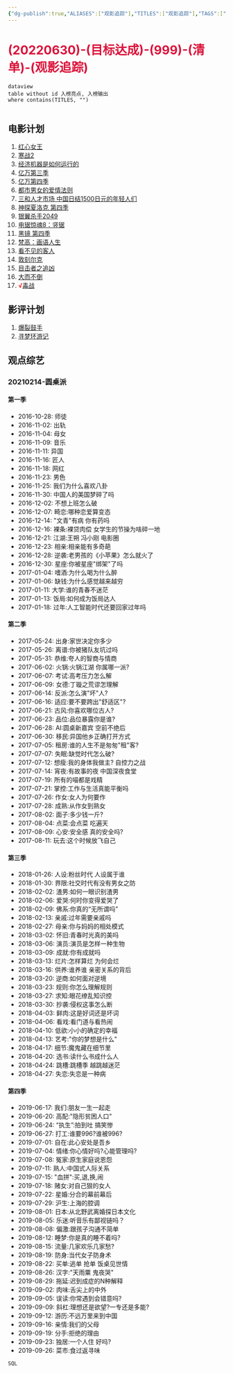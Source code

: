 ```yaml
---
{"dg-publish":true,"ALIASES":["观影追踪"],"TITLES":["观影追踪"],"TAGS":["09总结复盘/目标达成"],"量子榜单":[0],"任务状态":["加载"],"任务评级":[1],"任务类型":["执行清单"],"对接人员":["徐海权"],"计划时间":[20220630],"完成时间":[],"permalink":"/0-000/0-699/20220630-999/","dgHomeLink":true,"dgPassFrontmatter":true}
---
```



# <font color=#DC143C>(20220630)-(目标达成)-(999)-(清单)-(观影追踪)</font>

```
dataview
table without id 入榜亮点, 入榜输出
where contains(TITLES, "")
```

```toc
```

## 电影计划
1. [红心女王](https://movie.douban.com/subject/30234891/)
2. [寒战2](https://movie.douban.com/subject/20505982/)
3. [经济机器是如何运行的](https://movie.douban.com/subject/30458820/)
4. [亿万第三季](https://www.meijumi.net/5746.html)
5. [亿万第四季](https://www.meijumi.net/11770.html)
6. [都市男女的爱情法则](https://movie.douban.com/subject/35161101/)
7. [三和人才市场 中国日结1500日元的年轻人们](https://movie.douban.com/subject/30219684/)
8. [神探夏洛克 第四季](https://movie.douban.com/subject/25750923/)
9. [银翼杀手2049](https://movie.douban.com/subject/10512661/)
10. [电锯惊魂8：竖锯](https://movie.douban.com/subject/25788426/)
11. [黑镜 第四季](https://movie.douban.com/subject/26898192/)
12. [梵高：画语人生](https://movie.douban.com/subject/4921358/)
13. [看不见的客人](https://movie.douban.com/subject/26580232/)
14. [敦刻尔克](https://movie.douban.com/subject/26607693/)
15. [目击者之追凶](https://movie.douban.com/subject/11600078/)
16. [大而不倒](https://movie.douban.com/subject/6013501/)
17. <strong><font color=#FF0000>√</font></strong>[毒战](https://movie.douban.com/subject/10344754/)

## 影评计划
1. [爆裂鼓手](https://movie.douban.com/subject/25773932/)
2. [寻梦环游记](https://movie.douban.com/subject/20495023/)

## 观点综艺
### 20210214-圆桌派
#### 第一季
+ 2016-10-28: 师徒
+ 2016-11-02: 出轨
+ 2016-11-04: 母女
+ 2016-11-09: 音乐
+ 2016-11-11: 异国
+ 2016-11-16: 匠人
+ 2016-11-18: 网红
+ 2016-11-23: 男色
+ 2016-11-25: 我们为什么喜欢八卦
+ 2016-11-30: 中国人的美国梦碎了吗
+ 2016-12-02: 不想上班怎么破
+ 2016-12-07: 畸恋:哪种恋爱算变态
+ 2016-12-14: "文青"有病 你有药吗
+ 2016-12-16: 裸条:裸贷肉偿 女学生的节操为啥碎一地
+ 2016-12-21: 江湖:王朔 冯小刚 电影圈
+ 2016-12-23: 相亲:相亲能有多奇葩
+ 2016-12-28: 逆袭:老男孩的《小苹果》怎么就火了
+ 2016-12-30: 星座:你被星座"绑架"了吗
+ 2017-01-04: 嗜酒:为什么喝为什么醉
+ 2017-01-06: 缺钱:为什么感觉越来越穷
+ 2017-01-11: 大学:谁的青春不迷茫
+ 2017-01-13: 饭局:如何成为饭局达人
+ 2017-01-18: 过年:人工智能时代还要回家过年吗

#### 第二季
+ 2017-05-24: 出身:家世决定你多少
+ 2017-05-26: 离谱:你被猪队友坑过吗
+ 2017-05-31: 恭维:夸人的智商与情商
+ 2017-06-02: 火锅:火锅江湖 你属哪一派?
+ 2017-06-07: 考试:高考压力怎么解
+ 2017-06-09: 女德:丁璇之荒谬怎理解
+ 2017-06-14: 反派:怎么演"坏"人?
+ 2017-06-16: 适应:要不要跨出"舒适区"?
+ 2017-06-21: 古风:你喜欢哪位古人?
+ 2017-06-23: 品位:品位暴露你是谁?
+ 2017-06-28: AI:圆桌新嘉宾 空前不绝后
+ 2017-06-30: 移民:异国他乡正确打开方式
+ 2017-07-05: 租房:谁的人生不是匆匆"租"客?
+ 2017-07-07: 失眠:缺觉时代怎么破?
+ 2017-07-12: 想瘦:我的身体我做主? 自控力之战
+ 2017-07-14: 宵夜:有故事的夜 中国深夜食堂
+ 2017-07-19: 所有的喵都是戏精
+ 2017-07-21: 掌控:工作与生活真能平衡吗
+ 2017-07-26: 作女:女人为何要作
+ 2017-07-28: 成熟:从作女到熟女
+ 2017-08-02: 面子:多少钱一斤?
+ 2017-08-04: 点菜:会点菜 吃遍天
+ 2017-08-09: 心安:安全感 真的安全吗?
+ 2017-08-11: 玩去:这个时候放飞自己

#### 第三季
+ 2018-01-26: 人设:粉丝时代 人设属于谁
+ 2018-01-30: 界限:社交时代有没有男女之防
+ 2018-02-02: 渣男:如何一眼识别渣男
+ 2018-02-06: 爱哭:何时你变得爱哭了
+ 2018-02-09: 佛系:你真的“无所谓吗”
+ 2018-02-13: 亲戚:过年需要亲戚吗
+ 2018-02-27: 母亲:你与妈妈的相处模式
+ 2018-03-02: 怀旧:青春时光真的美吗
+ 2018-03-06: 演员:演员是怎样一种生物
+ 2018-03-09: 成就:你有成就吗
+ 2018-03-13: 烂片:怎样算烂 为何会烂
+ 2018-03-16: 供养:谁养谁 亲密关系的背后
+ 2018-03-20: 逆商:如何面对逆境
+ 2018-03-23: 规则:你怎么理解规则
+ 2018-03-27: 求知:眼花缭乱知识控
+ 2018-03-30: 抄袭:侵权这事怎么断
+ 2018-04-03: 鲜肉:这是好词还是坏词
+ 2018-04-06: 看戏:看门道与看热闹
+ 2018-04-10: 低欲:小小的确定的幸福
+ 2018-04-13: 艺考:"你的梦想是什么"
+ 2018-04-17: 细节:魔鬼藏在细节里
+ 2018-04-20: 选书:读什么书成什么人
+ 2018-04-24: 跳槽:跳槽季 越跳越迷茫
+ 2018-04-27: 失恋:失恋是一种病

#### 第四季
+ 2019-06-17: 我们:朋友一生一起走
+ 2019-06-20: 高配:"隐形贫困人口"
+ 2019-06-24: “执生”:拍到吐 搞笑惨
+ 2019-06-27: 打工:谁要996?谁被996?
+ 2019-07-01: 自在:此心安处是吾乡
+ 2019-07-04: 情绪:你心情好吗?心能管理吗?
+ 2019-07-08: 冤家:原生家庭说恩怨
+ 2019-07-11: 熟人:中国式人际关系
+ 2019-07-15: "血拼":买,退,换,闹
+ 2019-07-18: 赌女:对自己狠的女人
+ 2019-07-22: 星婚:分合的幕前幕后
+ 2019-07-29: 沪生:上海的腔调
+ 2019-08-01: 日本:从北野武离婚探日本文化
+ 2019-08-05: 乐迷:听音乐有鄙视链吗？
+ 2019-08-08: 偏激:跟孩子沟通不简单
+ 2019-08-12: 睡梦:你是真的睡不着吗?
+ 2019-08-15: 流量:几家欢乐几家愁?
+ 2019-08-19: 防身:当代女子防身术
+ 2019-08-22: 买单:逃单 抢单 饭桌见世情
+ 2019-08-26: 汉字:"天雨粟 鬼夜哭"
+ 2019-08-29: 拖延:迟到成症的N种解释
+ 2019-09-02: 肉味:舌尖上的中外
+ 2019-09-05: 误读:你常遇到会错意吗?
+ 2019-09-09: 斜杠:理想还是欲望?一专还是多能?
+ 2019-09-12: 游历:不远万里来到中国
+ 2019-09-16: 亲情:我们的父母
+ 2019-09-19: 分手:拒绝的理由
+ 2019-09-23: 独居:一个人住 好吗?
+ 2019-09-26: 菜市:食过返寻味







```SQL```